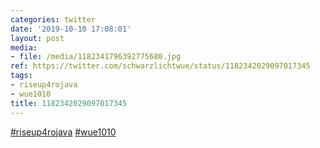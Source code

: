 ```yaml
---
categories: twitter
date: '2019-10-10 17:08:01'
layout: post
media:
- file: /media/1182341796392775680.jpg
ref: https://twitter.com/schwarzlichtwue/status/1182342029097017345
tags:
- riseup4rojava
- wue1010
title: 1182342029097017345
---
```

[#riseup4rojava](/t/riseup4rojava) [#wue1010](/t/wue1010) 
